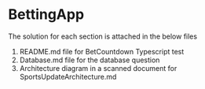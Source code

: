 # BettingApp

The solution for each section is attached in the below files
1.  README.md file for BetCountdown Typescript test
2.  Database.md file for the database question
3.  Architecture diagram in a scanned document for SportsUpdateArchitecture.md
